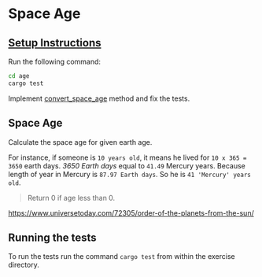# Space Age

## [Setup Instructions](../README.md#setup)


Run the following command:

```bash
cd age
cargo test
```

Implement [convert_space_age](./src/lib.rs) method and fix the tests.

## Space Age

Calculate the space age for given earth age.

For instance, if someone is `10 years old`, it means he lived for `10 x 365 = 3650` earth days.
_3650 Earth days_ equal to `41.49` Mercury years.
Because length of year in Mercury is `87.97 Earth days`.
So he is `41 'Mercury' years old`.

> Return 0 if age less than 0.

<https://www.universetoday.com/72305/order-of-the-planets-from-the-sun/>

## Running the tests

To run the tests run the command `cargo test` from within the exercise directory.


